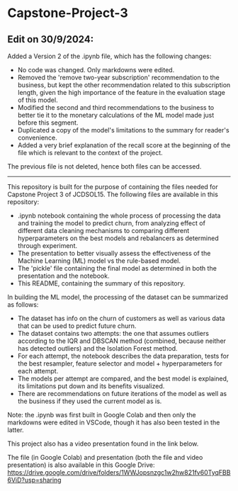 # Capstone-Project-3

## Edit on 30/9/2024:
Added a Version 2 of the .ipynb file, which has the following changes:

- No code was changed. Only markdowns were edited.
- Removed the 'remove two-year subscription' recommendation to the business, but kept the other recommendation related to this subscription length, given the high importance of the feature in the evaluation stage of this model.
- Modified the second and third recommendations to the business to better tie it to the monetary calculations of the ML model made just before this segment.
- Duplicated a copy of the model's limitations to the summary for reader's convenience.
- Added a very brief explanation of the recall score at the beginning of the file which is relevant to the context of the project.

The previous file is not deleted, hence both files can be accessed.

-------------------------------------------------------------------------------------------------------------------------------

This repository is built for the purpose of containing the files needed for Capstone Project 3 of JCDSOL15.
The following files are available in this repository:

- .ipynb notebook containing the whole process of processing the data and training the model to predict churn, from analyzing effect of different data cleaning mechanisms to comparing different hyperparameters on the best models and rebalancers as determined through experiment.
- The presentation to better visually assess the effectiveness of the Machine Learning (ML) model vs the rule-based model.
- The 'pickle' file containing the final model as determined in both the presentation and the notebook.
- This README, containing the summary of this repository.

In building the ML model, the processing of the dataset can be summarized as follows:

- The dataset has info on the churn of customers as well as various data that can be used to predict future churn.
- The dataset contains two attempts: the one that assumes outliers according to the IQR and DBSCAN method (combined, because neither has detected outliers) and the Isolation Forest method.
- For each attempt, the notebook describes the data preparation, tests for the best resampler, feature selector and model + hyperparameters for each attempt.
- The models per attempt are compared, and the best model is explained, its limitations put down and its benefits visualized.
- There are recommendations on future iterations of the model as well as the business if they used the current model as is.

Note: the .ipynb was first built in Google Colab and then only the markdowns were edited in VSCode, though it has also been tested in the latter.

This project also has a video presentation found in the link below.

The file (in Google Colab) and presentation (both the file and video presentation) is also available in this Google Drive: https://drive.google.com/drive/folders/1WWJopsnzgc1w2hw821fv60TyqFBB6ViD?usp=sharing
